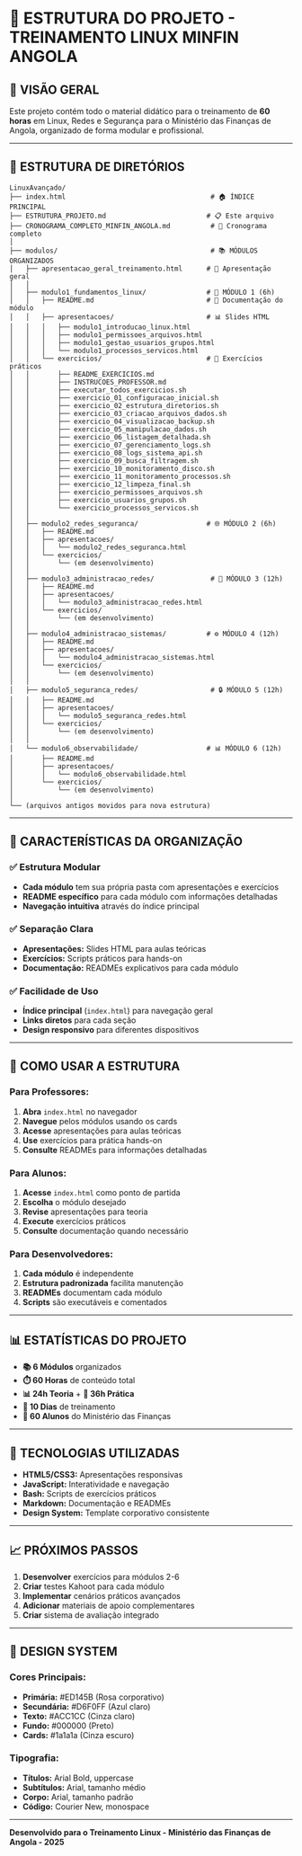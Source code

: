# 📁 ESTRUTURA DO PROJETO - TREINAMENTO LINUX MINFIN ANGOLA

## 🎯 **VISÃO GERAL**

Este projeto contém todo o material didático para o treinamento de **60 horas** em Linux, Redes e Segurança para o Ministério das Finanças de Angola, organizado de forma modular e profissional.

---

## 📂 **ESTRUTURA DE DIRETÓRIOS**

```
LinuxAvançado/
├── index.html                                    # 🏠 ÍNDICE PRINCIPAL
├── ESTRUTURA_PROJETO.md                         # 📋 Este arquivo
├── CRONOGRAMA_COMPLETO_MINFIN_ANGOLA.md          # 📅 Cronograma completo
│
├── modulos/                                      # 📚 MÓDULOS ORGANIZADOS
│   ├── apresentacao_geral_treinamento.html      # 🎯 Apresentação geral
│   │
│   ├── modulo1_fundamentos_linux/               # 🔧 MÓDULO 1 (6h)
│   │   ├── README.md                            # 📖 Documentação do módulo
│   │   ├── apresentacoes/                       # 📊 Slides HTML
│   │   │   ├── modulo1_introducao_linux.html
│   │   │   ├── modulo1_permissoes_arquivos.html
│   │   │   ├── modulo1_gestao_usuarios_grupos.html
│   │   │   └── modulo1_processos_servicos.html
│   │   └── exercicios/                          # 🧪 Exercícios práticos
│   │       ├── README_EXERCICIOS.md
│   │       ├── INSTRUCOES_PROFESSOR.md
│   │       ├── executar_todos_exercicios.sh
│   │       ├── exercicio_01_configuracao_inicial.sh
│   │       ├── exercicio_02_estrutura_diretorios.sh
│   │       ├── exercicio_03_criacao_arquivos_dados.sh
│   │       ├── exercicio_04_visualizacao_backup.sh
│   │       ├── exercicio_05_manipulacao_dados.sh
│   │       ├── exercicio_06_listagem_detalhada.sh
│   │       ├── exercicio_07_gerenciamento_logs.sh
│   │       ├── exercicio_08_logs_sistema_api.sh
│   │       ├── exercicio_09_busca_filtragem.sh
│   │       ├── exercicio_10_monitoramento_disco.sh
│   │       ├── exercicio_11_monitoramento_processos.sh
│   │       ├── exercicio_12_limpeza_final.sh
│   │       ├── exercicio_permissoes_arquivos.sh
│   │       ├── exercicio_usuarios_grupos.sh
│   │       └── exercicio_processos_servicos.sh
│   │
│   ├── modulo2_redes_seguranca/                 # 🌐 MÓDULO 2 (6h)
│   │   ├── README.md
│   │   ├── apresentacoes/
│   │   │   └── modulo2_redes_seguranca.html
│   │   └── exercicios/
│   │       └── (em desenvolvimento)
│   │
│   ├── modulo3_administracao_redes/              # 🔗 MÓDULO 3 (12h)
│   │   ├── README.md
│   │   ├── apresentacoes/
│   │   │   └── modulo3_administracao_redes.html
│   │   └── exercicios/
│   │       └── (em desenvolvimento)
│   │
│   ├── modulo4_administracao_sistemas/          # ⚙️ MÓDULO 4 (12h)
│   │   ├── README.md
│   │   ├── apresentacoes/
│   │   │   └── modulo4_administracao_sistemas.html
│   │   └── exercicios/
│   │       └── (em desenvolvimento)
│   │
│   ├── modulo5_seguranca_redes/                  # 🔒 MÓDULO 5 (12h)
│   │   ├── README.md
│   │   ├── apresentacoes/
│   │   │   └── modulo5_seguranca_redes.html
│   │   └── exercicios/
│   │       └── (em desenvolvimento)
│   │
│   └── modulo6_observabilidade/                 # 📊 MÓDULO 6 (12h)
│       ├── README.md
│       ├── apresentacoes/
│       │   └── modulo6_observabilidade.html
│       └── exercicios/
│           └── (em desenvolvimento)
│
└── (arquivos antigos movidos para nova estrutura)
```

---

## 🎯 **CARACTERÍSTICAS DA ORGANIZAÇÃO**

### **✅ Estrutura Modular**
- **Cada módulo** tem sua própria pasta com apresentações e exercícios
- **README específico** para cada módulo com informações detalhadas
- **Navegação intuitiva** através do índice principal

### **✅ Separação Clara**
- **Apresentações:** Slides HTML para aulas teóricas
- **Exercícios:** Scripts práticos para hands-on
- **Documentação:** READMEs explicativos para cada módulo

### **✅ Facilidade de Uso**
- **Índice principal** (`index.html`) para navegação geral
- **Links diretos** para cada seção
- **Design responsivo** para diferentes dispositivos

---

## 🚀 **COMO USAR A ESTRUTURA**

### **Para Professores:**
1. **Abra** `index.html` no navegador
2. **Navegue** pelos módulos usando os cards
3. **Acesse** apresentações para aulas teóricas
4. **Use** exercícios para prática hands-on
5. **Consulte** READMEs para informações detalhadas

### **Para Alunos:**
1. **Acesse** `index.html` como ponto de partida
2. **Escolha** o módulo desejado
3. **Revise** apresentações para teoria
4. **Execute** exercícios práticos
5. **Consulte** documentação quando necessário

### **Para Desenvolvedores:**
1. **Cada módulo** é independente
2. **Estrutura padronizada** facilita manutenção
3. **READMEs** documentam cada módulo
4. **Scripts** são executáveis e comentados

---

## 📊 **ESTATÍSTICAS DO PROJETO**

- **📚 6 Módulos** organizados
- **⏱️ 60 Horas** de conteúdo total
- **📊 24h Teoria** + **🧪 36h Prática**
- **🎯 10 Dias** de treinamento
- **👥 60 Alunos** do Ministério das Finanças

---

## 🔧 **TECNOLOGIAS UTILIZADAS**

- **HTML5/CSS3:** Apresentações responsivas
- **JavaScript:** Interatividade e navegação
- **Bash:** Scripts de exercícios práticos
- **Markdown:** Documentação e READMEs
- **Design System:** Template corporativo consistente

---

## 📈 **PRÓXIMOS PASSOS**

1. **Desenvolver** exercícios para módulos 2-6
2. **Criar** testes Kahoot para cada módulo
3. **Implementar** cenários práticos avançados
4. **Adicionar** materiais de apoio complementares
5. **Criar** sistema de avaliação integrado

---

## 🎨 **DESIGN SYSTEM**

### **Cores Principais:**
- **Primária:** #ED145B (Rosa corporativo)
- **Secundária:** #D6F0FF (Azul claro)
- **Texto:** #ACC1CC (Cinza claro)
- **Fundo:** #000000 (Preto)
- **Cards:** #1a1a1a (Cinza escuro)

### **Tipografia:**
- **Títulos:** Arial Bold, uppercase
- **Subtítulos:** Arial, tamanho médio
- **Corpo:** Arial, tamanho padrão
- **Código:** Courier New, monospace

---

**Desenvolvido para o Treinamento Linux - Ministério das Finanças de Angola - 2025**
